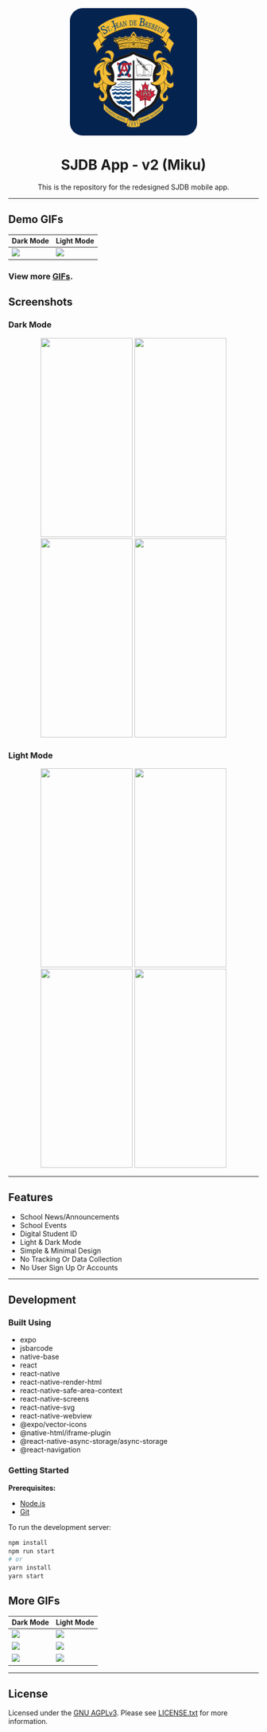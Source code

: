 <div align="center">
<img src="./assets/icon.png" width="256" height="256" alt=""  style="border-radius:10%">
</div>
<h1 align="center">SJDB App - v2 (Miku)</h1>
<div align="center">

This is the repository for the redesigned SJDB mobile app. <br />

</div>

---

## Demo GIFs

| Dark Mode                                                | Light Mode                                                |
| -------------------------------------------------------- | --------------------------------------------------------- |
| ![](https://i.postimg.cc/3x135Dsc/sjdb-v2-home-dark.gif) | ![](https://i.postimg.cc/kMS9MZr8/sjdb-v2-home-light.gif) |

### View more [GIFs](#more-GIFs).

## Screenshots

### Dark Mode

<p align="center">
  <img src="https://i.postimg.cc/tRMxt3Kz/sjdb-v2-home-dark.png" width="185px" height="400px" alt="">
  <img src="https://i.postimg.cc/GtHsntyY/sjdb-v2-calendar-dark.png" width="185px" height="400px" alt="">
  <img src="https://i.postimg.cc/bvpDN3nq/sjdb-v2-id-dark.png" width="185px" height="400px" alt="">
  <img src="https://i.postimg.cc/WbqJ9Djc/sjdb-v2-post-dark.png" width="185px" height="400px" alt="">
  
</p>

### Light Mode

<p align="center">
  <img src="https://i.postimg.cc/5yTQ4JBr/sjdb-v2-home-light.png" width="185px" height="400px" alt="">
  <img src="https://i.postimg.cc/tgN6hLb1/sjdb-v2-calendar-light.png" width="185px" height="400px" alt="">
  <img src="https://i.postimg.cc/28qzpJ0P/sjdb-v2-id-light.png" width="185px" height="400px" alt="">
  <img src="https://i.postimg.cc/sXnZL7vs/sjdb-v2-event-light.png" width="185px" height="400px" alt="">
  
</p>

---

## Features

- School News/Announcements
- School Events
- Digital Student ID
- Light & Dark Mode
- Simple & Minimal Design
- No Tracking Or Data Collection
- No User Sign Up Or Accounts

---

## Development

### Built Using

- expo
- jsbarcode
- native-base
- react
- react-native
- react-native-render-html
- react-native-safe-area-context
- react-native-screens
- react-native-svg
- react-native-webview
- @expo/vector-icons
- @native-html/iframe-plugin
- @react-native-async-storage/async-storage
- @react-navigation

### Getting Started

**Prerequisites:**

- [Node.js](https://nodejs.org/en/)
- [Git](https://github.com/git-guides/install-git)

To run the development server:

```bash
npm install
npm run start
# or
yarn install
yarn start
```

## More GIFs

| Dark Mode                                                    | Light Mode                                                    |
| ------------------------------------------------------------ | ------------------------------------------------------------- |
| ![](https://i.postimg.cc/3x135Dsc/sjdb-v2-home-dark.gif)     | ![](https://i.postimg.cc/kMS9MZr8/sjdb-v2-home-light.gif)     |
| ![](https://i.postimg.cc/YC91YQz6/sjdb-v2-calendar-dark.gif) | ![](https://i.postimg.cc/FKsYtp88/sjdb-v2-calendar-light.gif) |
| ![](https://i.postimg.cc/rFqGyBdY/sjdb-v2-id-dark.gif)       | ![](https://i.postimg.cc/br9QHT5T/sjdb-v2-id-light.gif)       |

---

## License

Licensed under the [GNU AGPLv3](https://www.gnu.org/licenses/agpl-3.0.en.html). Please see [LICENSE.txt](./LICENSE.txt) for more information.
